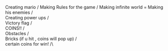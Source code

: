 Creating mario \/
Making Rules for the game \/
Making infinite world =
Making his enemies /\
Creating power ups /\
Victory flag /\
COINS!! /\
Obstacles /\
Bricks (if u hit , coins will pop up) /\
certain coins for win! /\